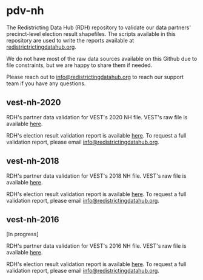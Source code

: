 # pdv-nh

The Redistricting Data Hub (RDH) repository to validate our data partners' precinct-level election result shapefiles. The scripts available in this repository are used to write the reports available at [redistrictrictingdatahub.org]([https://redistrictingdatahub.org/](https://redistrictingdatahub.org/)). 

We do not have most of the raw data sources available on this Github due to file constraints, but we are happy to share them if needed. 

Please reach out to info@redistrictingdatahub.org to reach our support team if you have any questions. 

## vest-nh-2020

RDH's partner data validation for VEST's 2020 NH file. VEST's raw file is available [here](https://dataverse.harvard.edu/file.xhtml?fileId=4749664&datasetVersionId=251765).

RDH's election result validation report is available [here](https://redistrictingdatahub.org/dataset/vest-2020-new-hampshire-precinct-and-election-results/). To request a full validation report, please email info@redistrictingdatahub.org. 

## vest-nh-2018

RDH's partner data validation for VEST's 2018 NH file. VEST's raw file is available [here](https://dataverse.harvard.edu/file.xhtml?fileId=4302290&datasetVersionId=251384).

RDH's election result validation report is available [here](https://redistrictingdatahub.org/dataset/vest-2018-new-hampshire-precinct-and-election-results/). To request a full validation report, please email info@redistrictingdatahub.org. 

## vest-nh-2016

[In progress]

RDH's partner data validation for VEST's 2016 NH file. VEST's raw file is available [here](https://dataverse.harvard.edu/file.xhtml?fileId=4749662&datasetVersionId=252739).

RDH's election result validation report is available [here](https://redistrictingdatahub.org/dataset/vest-2016-new-hampshire-precinct-and-election-results/). To request a full validation report, please email info@redistrictingdatahub.org. 

